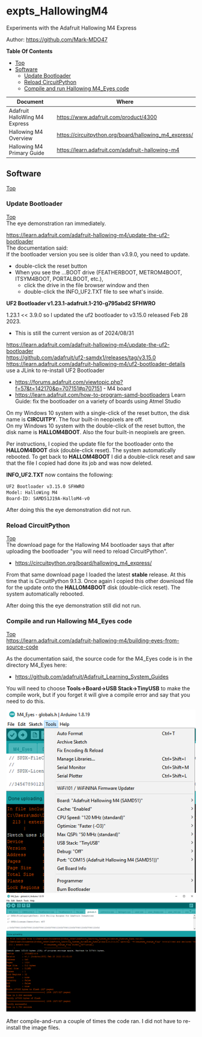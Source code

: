 # expts_HallowingM4
Experiments with the Adafruit Hallowing M4 Express

Author: https://github.com/Mark-MDO47

**Table Of Contents**
* [Top](#expts_hallowingm4 "Top")
* [Software](#software "Software")
  * [Update Bootloader](#update-bootloader "Update Bootloader")
  * [Reload CircuitPython](#reload-circuitpython "Reload CircuitPython")
  * [Compile and run Hallowing M4_Eyes code](#compile-and-run-hallowing-m4_eyes-code "Compile and run Hallowing M4_Eyes code")


| Document | Where |
| --- | --- |
| Adafruit HalloWing M4 Express | https://www.adafruit.com/product/4300 |
| Hallowing M4 Overview | https://circuitpython.org/board/hallowing_m4_express/ |
| Hallowing M4 Primary Guide | https://learn.adafruit.com/adafruit-hallowing-m4 |

## Software
[Top](#expts_hallowingm4 "Top")<br>

### Update Bootloader
[Top](#expts_hallowingm4 "Top")<br>
The eye demonstration ran immediately.

https://learn.adafruit.com/adafruit-hallowing-m4/update-the-uf2-bootloader<br>
The documentation said:<br>
If the bootloader version you see is older than v3.9.0, you need to update.
- double-click the reset button
- When you see the ...BOOT drive (FEATHERBOOT, METROM4BOOT, ITSYM4BOOT, PORTALBOOT, etc.),
  - click the drive in the file browser window and then 
  - double-click the INFO_UF2.TXT file to see what's inside.

**UF2 Bootloader v1.23.1-adafruit.1-210-g795abd2 SFHWRO**

1.23.1 << 3.9.0 so I updated the uf2 bootloader to v3.15.0 released Feb 28 2023.
- This is still the current version as of 2024/08/31

https://learn.adafruit.com/adafruit-hallowing-m4/update-the-uf2-bootloader<br>
https://github.com/adafruit/uf2-samdx1/releases/tag/v3.15.0<br>
https://learn.adafruit.com/adafruit-hallowing-m4/uf2-bootloader-details<br>
use a JLink to re-install UF2 Bootloader
- https://forums.adafruit.com/viewtopic.php?f=57&t=142170&p=707151#p707151 - M4 board
- https://learn.adafruit.com/how-to-program-samd-bootloaders Learn Guide: fix the bootloader on a variety of boards using Atmel Studio

On my Windows 10 system with a single-click of the reset button, the disk name is **CIRCUITPY**. The four built-in neopixels are off.<br>
On my Windows 10 system with the double-click of the reset button, the disk name is **HALLOM4BOOT**. Also the four built-in neopixels are green.<br>

Per instructions, I copied the update file for the bootloader onto the **HALLOM4BOOT** disk (double-click reset). The system automatically rebooted. To get back to **HALLOM4BOOT** I did a double-click reset and saw that the file I copied had done its job and was now deleted.

**INFO_UF2.TXT** now contains the following:
```
UF2 Bootloader v3.15.0 SFHWRO
Model: HalloWing M4
Board-ID: SAMD51J19A-HalloM4-v0
```

After doing this the eye demonstration did not run.

### Reload CircuitPython
[Top](#expts_hallowingm4 "Top")<br>
The download page for the Hallowing M4 bootloader says that after uploading the bootloader "you will need to reload CircuitPython".
- https://circuitpython.org/board/hallowing_m4_express/

From that same download page I loaded the latest **stable** release. At this time that is CircuitPython 9.1.3.
Once again I copied this other download file for the update onto the **HALLOM4BOOT** disk (double-click reset). The system automatically rebooted. 

After doing this the eye demonstration still did not run.

### Compile and run Hallowing M4_Eyes code
[Top](#expts_hallowingm4 "Top")<br>
https://learn.adafruit.com/adafruit-hallowing-m4/building-eyes-from-source-code

As the documentation said, the source code for the M4_Eyes code is in the directory M4_Eyes here:
- https://github.com/adafruit/Adafruit_Learning_System_Guides

You will need to choose **Tools->Board->USB Stack->TinyUSB** to make the compile work, but if you forget it will give a compile error and say that you need  to do this.

<img src="https://github.com/Mark-MDO47/expts_HallowingM4/blob/master/images/ArduinoIDE_BoardSettings.png" width="600" alt="Image of Board Settings used to compile M4_Eyes">

<img src="https://github.com/Mark-MDO47/expts_HallowingM4/blob/master/images/ArduinoIDE_CompileAndRun.png" width="600" alt="Image of result of compile and run of M4_Eyes">

After compile-and-run a couple of times the code ran. I did not have to re-install the image files.
